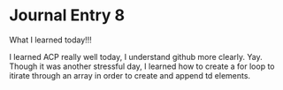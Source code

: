 # Journal Entry 8
 What I learned today!!!

I learned ACP really well today, I understand github more clearly. Yay. Though it was another stressful day, I learned how to create a for loop to itirate through an array in order to create and append td elements.
